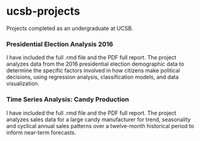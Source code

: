 # ucsb-projects
Projects completed as an undergraduate at UCSB. 


### Presidential Election Analysis 2016

I have included the full .rmd file and the PDF full report. The project analyzes data from the 2016 presidential election demographic data to determine the specific factors involved in how citizens make political decisions, using regression analysis, classification models, and data visualization.

### Time Series Analysis: Candy Production

I have included the full .rmd file and the PDF full report. The project analyzes sales data for a large candy manufacturer for trend, seasonality and cyclical annual sales patterns over a twelve-month historical period to inform near-term forecasts.
